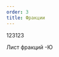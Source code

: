 ```yaml
---
order: 3
title: Фракции
---
```


123123

Лист фракций -Ю

<view defs="hierarchy=none" display="List"/>


